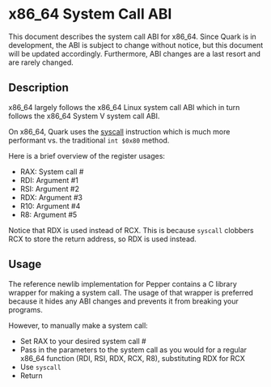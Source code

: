 # x86_64 System Call ABI
This document describes the system call ABI for x86_64. Since Quark is in development, the ABI is subject to change without notice, but this document will be updated accordingly. Furthermore, ABI changes are a last resort and are rarely changed.

## Description
x86_64 largely follows the x86_64 Linux system call ABI which in turn follows the x86_64 System V system call ABI.

On x86_64, Quark uses the [syscall](https://www.felixcloutier.com/x86/SYSCALL.html) instruction which is much more performant vs. the traditional `int $0x80` method.

Here is a brief overview of the register usages:
* RAX: System call #
* RDI: Argument #1
* RSI: Argument #2
* RDX: Argument #3
* R10: Argument #4
* R8: Argument #5

Notice that RDX is used instead of RCX. This is because `syscall` clobbers RCX to store the return address, so RDX is used instead.

## Usage
The reference newlib implementation for Pepper contains a C library wrapper for making a system call. The usage of that wrapper is preferred because it hides any ABI changes and prevents it from breaking your programs.

However, to manually make a system call:
* Set RAX to your desired system call #
* Pass in the parameters to the system call as you would for a regular x86_64 function (RDI, RSI, RDX, RCX, R8), substituting RDX for RCX
* Use `syscall`
* Return